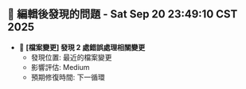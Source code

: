 ## 🚨 編輯後發現的問題 - Sat Sep 20 23:49:10 CST 2025

- 🔄 **[檔案變更] 發現        2 處錯誤處理相關變更**
  - 發現位置: 最近的檔案變更
  - 影響評估: Medium
  - 預期修復時間: 下一循環

